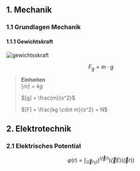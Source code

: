 ## 1. Mechanik 
### 1.1 Grundlagen Mechanik 
#### 1.1.1 Gewichtskraft


![gewichtsskraft](image.png)


$$ F_g = m \cdot g $$

>**Einheiten**  
>  $[m] = kg$
>
>  $[g] = \frac{m}{s^2}$
>
>  $[F] = \frac{kg \cdot m}{s^2} = N$ 



## 2. Elektrotechnik 
### 2.1 Elektrisches Potential


$$\varphi(r) = \int_(\vec(r_0))^(\vec(r))  \vec(E) (\vec(r)) $$